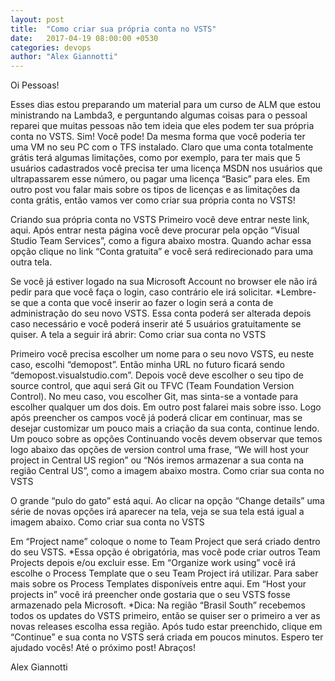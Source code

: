 ```yaml
---
layout: post
title:  "Como criar sua própria conta no VSTS"
date:   2017-04-19 08:00:00 +0530
categories: devops
author: "Alex Giannotti"
---
```


Oi Pessoas!

Esses dias estou preparando um material para um curso de ALM que estou ministrando na Lambda3, e perguntando algumas coisas para o pessoal reparei que muitas pessoas não tem ideia que eles podem ter sua própria conta no VSTS. Sim! Você pode! Da mesma forma que você poderia ter uma VM no seu PC com o TFS instalado. Claro que uma conta totalmente grátis terá algumas limitações, como por exemplo, para ter mais que 5 usuários cadastrados você precisa ter uma licença MSDN nos usuários que ultrapassarem esse número, ou pagar uma licença “Basic” para eles. Em outro post vou falar mais sobre os tipos de licenças e as limitações da conta grátis, então vamos ver como criar sua própria conta no VSTS!

Criando sua própria conta no VSTS
Primeiro você deve entrar neste link, aqui.
Após entrar nesta página você deve procurar pela opção “Visual Studio Team Services”, como a figura abaixo mostra. Quando achar essa opção clique no link “Conta gratuita” e você será redirecionado para uma outra tela.


Se você já estiver logado na sua Microsoft Account no browser ele não irá pedir para que você faça o login, caso contrário ele irá solicitar. *Lembre-se que a conta que você inserir ao fazer o login será a conta de administração do seu novo VSTS. Essa conta poderá ser alterada depois caso necessário e você poderá inserir até 5 usuários gratuitamente se quiser.
A tela a seguir irá abrir:
Como criar sua conta no VSTS

 

Primeiro você precisa escolher um nome para o seu novo VSTS, eu neste caso, escolhi “demopost”. Então minha URL no futuro ficará sendo “demopost.visualstudio.com”.
Depois você deve escolher o seu tipo de source control, que aqui será Git ou TFVC (Team Foundation Version Control). No meu caso, vou escolher Git, mas sinta-se a vontade para escolher qualquer um dos dois. Em outro post falarei mais sobre isso.
Logo após preencher os campos você já poderá clicar em continuar, mas se desejar customizar um pouco mais a criação da sua conta, continue lendo.
Um pouco sobre as opções
Continuando vocês devem observar que temos logo abaixo das opções de version control uma frase, “We will host your project in Central US region” ou “Nós iremos armazenar a sua conta na região Central US”, como a imagem abaixo mostra.
Como criar sua conta no VSTS

O grande “pulo do gato” está aqui. Ao clicar na opção “Change details” uma série de novas opções irá aparecer na tela, veja se sua tela está igual a imagem abaixo.
Como criar sua conta no VSTS

Em “Project name” coloque o nome to Team Project que será criado dentro do seu VSTS. *Essa opção é obrigatória, mas você pode criar outros Team Projects depois e/ou excluir esse.
Em “Organize work using” você irá escolhe o Process Template que o seu Team Project irá utilizar. Para saber mais sobre os Process Templates disponíveis entre aqui.
Em “Host your projects in” você irá preencher onde gostaria que o seu VSTS fosse armazenado pela Microsoft. *Dica: Na região “Brasil South” recebemos todos os updates do VSTS primeiro, então se quiser ser o primeiro a ver as novas releases escolha essa região.
Após tudo estar preenchido, clique em “Continue” e sua conta no VSTS será criada em poucos minutos.
Espero ter ajudado vocês! Até o próximo post! Abraços!

Alex Giannotti